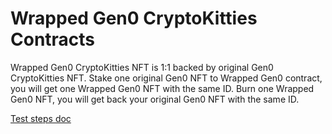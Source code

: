 # Wrapped Gen0 CryptoKitties Contracts

Wrapped Gen0 CryptoKitties NFT is 1:1 backed by original Gen0 CryptoKitties NFT. Stake one original Gen0 NFT to Wrapped Gen0 contract, you will get one Wrapped Gen0 NFT with the same ID. Burn one Wrapped Gen0 NFT, you will get back your original Gen0 NFT with the same ID.
 
[Test steps doc](https://www.first721.com/page/en/wrapped-gen0/the-test-steps-of-wrapped-gen0)
